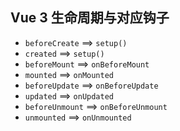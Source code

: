 ## Vue 3 生命周期与对应钩子

- `beforeCreate` ==> `setup()`
- `created` ==> `setup()`
- `beforeMount` ==> `onBeforeMount`
- `mounted` ==> `onMounted`
- `beforeUpdate` ==> `onBeforeUpdate`
- `updated` ==> `onUpdated`
- `beforeUnmount` ==> `onBeforeUnmount`
- `unmounted` ==> `onUnmounted`
